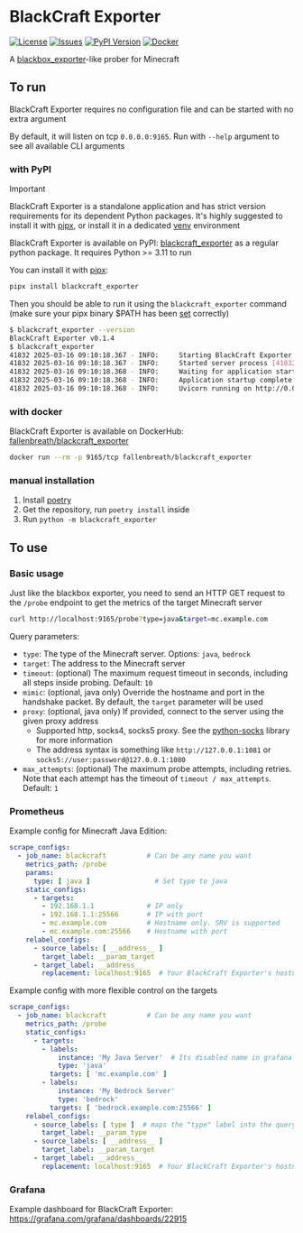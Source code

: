 # BlackCraft Exporter

[![License](https://img.shields.io/github/license/Fallen-Breath/blackcraft_exporter.svg)](http://www.gnu.org/licenses/gpl-3.0.html)
[![Issues](https://img.shields.io/github/issues/Fallen-Breath/blackcraft_exporter.svg)](https://github.com/Fallen-Breath/blackcraft_exporter/issues)
[![PyPI Version](https://img.shields.io/pypi/v/blackcraft_exporter.svg?label=PyPI)](https://pypi.org/project/blackcraft_exporter)
[![Docker](https://img.shields.io/docker/v/fallenbreath/blackcraft_exporter/latest?label=DockerHub)](https://hub.docker.com/r/fallenbreath/blackcraft_exporter)

A [blackbox_exporter](https://github.com/prometheus/blackbox_exporter)-like prober for Minecraft

## To run

BlackCraft Exporter requires no configuration file and can be started with no extra argument

By default, it will listen on tcp `0.0.0.0:9165`. Run with `--help` argument to see all available CLI arguments

### with PyPI

> [!IMPORTANT]
> BlackCraft Exporter is a standalone application and has strict version requirements for its dependent Python packages.
> It's highly suggested to install it with [pipx](https://github.com/pypa/pipx), 
> or install it in a dedicated [venv](https://docs.python.org/3/library/venv.html) environment

BlackCraft Exporter is available on PyPI: [blackcraft_exporter](https://pypi.org/project/blackcraft_exporter/)
as a regular python package. It requires Python >= 3.11 to run

You can install it with [pipx](https://github.com/pypa/pipx):

```bash
pipx install blackcraft_exporter
```

Then you should be able to run it using the `blackcraft_exporter` command (make sure your pipx binary $PATH has been [set](https://pipx.pypa.io/stable/installation/#installing-pipx) correctly)

```bash
$ blackcraft_exporter --version
BlackCraft Exporter v0.1.4
$ blackcraft_exporter
41832 2025-03-16 09:10:18.367 - INFO:     Starting BlackCraft Exporter v0.1.4
41832 2025-03-16 09:10:18.367 - INFO:     Started server process [41832]
41832 2025-03-16 09:10:18.368 - INFO:     Waiting for application startup.
41832 2025-03-16 09:10:18.368 - INFO:     Application startup complete.
41832 2025-03-16 09:10:18.368 - INFO:     Uvicorn running on http://0.0.0.0:9165 (Press CTRL+C to quit)
```

### with docker

BlackCraft Exporter is available on DockerHub: [fallenbreath/blackcraft_exporter](https://hub.docker.com/r/fallenbreath/blackcraft_exporter)

```bash
docker run --rm -p 9165/tcp fallenbreath/blackcraft_exporter
```

### manual installation

1. Install [poetry](https://python-poetry.org/)
2. Get the repository, run `poetry install` inside
3. Run `python -m blackcraft_exporter`

## To use

### Basic usage

Just like the blackbox exporter, you need to send an HTTP GET request to the `/probe` endpoint
to get the metrics of the target Minecraft server

```bash
curl http://localhost:9165/probe?type=java&target=mc.example.com
```

Query parameters:

- `type`: The type of the Minecraft server. Options: `java`, `bedrock`
- `target`: The address to the Minecraft server
- `timeout`: (optional) The maximum request timeout in seconds, including all steps inside probing. Default: `10`
- `mimic`: (optional, java only) Override the hostname and port in the handshake packet. By default, the `target` parameter will be used
- `proxy`: (optional, java only) If provided, connect to the server using the given proxy address
  - Supported http, socks4, socks5 proxy. See the [python-socks](https://github.com/romis2012/python-socks) library for more information
  - The address syntax is something like `http://127.0.0.1:1081` or `socks5://user:password@127.0.0.1:1080`
- `max_attempts`: (optional) The maximum probe attempts, including retries. Note that each attempt has the timeout of `timeout / max_attempts`. Default: `1`

### Prometheus

Example config for Minecraft Java Edition:

```yml
scrape_configs:
  - job_name: blackcraft          # Can be any name you want
    metrics_path: /probe
    params:
      type: [ java ]                # Set type to java
    static_configs:
      - targets:
        - 192.168.1.1             # IP only
        - 192.168.1.1:25566       # IP with port
        - mc.example.com          # Hostname only. SRV is supported
        - mc.example.com:25566    # Hostname with port
    relabel_configs:
      - source_labels: [ __address__ ]
        target_label: __param_target
      - target_label: __address__
        replacement: localhost:9165  # Your BlackCraft Exporter's hostname:port
```

Example config with more flexible control on the targets

```yml
scrape_configs:
  - job_name: blackcraft          # Can be any name you want
    metrics_path: /probe
    static_configs:
      - targets:
        - labels: 
            instance: 'My Java Server'  # Its disabled name in grafana
            type: 'java'
          targets: [ 'mc.example.com' ]
        - labels: 
            instance: 'My Bedrock Server'
            type: 'bedrock'
          targets: [ 'bedrock.example.com:25566' ]
    relabel_configs:
      - source_labels: [ type ]  # maps the "type" label into the query parameter
        target_label: __param_type
      - source_labels: [ __address__ ]
        target_label: __param_target
      - target_label: __address__
        replacement: localhost:9165  # Your BlackCraft Exporter's hostname:port
```

### Grafana

Example dashboard for BlackCraft Exporter: https://grafana.com/grafana/dashboards/22915
